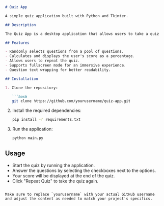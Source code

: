 ```markdown
# Quiz App

A simple quiz application built with Python and Tkinter.

## Description

The Quiz App is a desktop application that allows users to take a quiz with multiple-choice questions. It presents questions, provides options to choose from, and calculates the user's score at the end of the quiz. Users can also repeat the quiz as many times as they want.

## Features

- Randomly selects questions from a pool of questions.
- Calculates and displays the user's score as a percentage.
- Allows users to repeat the quiz.
- Supports fullscreen mode for an immersive experience.
- Question text wrapping for better readability.

## Installation

1. Clone the repository:

   ```bash
   git clone https://github.com/yourusername/quiz-app.git
   ```

2. Install the required dependencies:

   ```bash
   pip install -r requirements.txt
   ```

3. Run the application:

   ```bash
   python main.py
   ```

## Usage

- Start the quiz by running the application.
- Answer the questions by selecting the checkboxes next to the options.
- Your score will be displayed at the end of the quiz.
- Click "Repeat Quiz" to take the quiz again.

```

Make sure to replace `yourusername` with your actual GitHub username and adjust the content as needed to match your project's specifics.